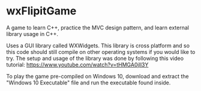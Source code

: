 # wxFlipitGame
A game to learn C++, practice the MVC design pattern, and learn external library usage in C++.

Uses a GUI library called WXWidgets.  This library is cross platform and so this code should still compile on other operating systems if you would like to try.
The setup and usage of the library was done by following this video tutorial: https://www.youtube.com/watch?v=tHMGA0jIl3Y

To play the game pre-compiled on Windows 10, download and extract the "Windows 10 Executable" file and run the executable found inside.   


